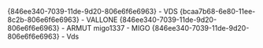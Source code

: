 {846ee340-7039-11de-9d20-806e6f6e6963} - VDS
{bcaa7b68-6e80-11ee-8c2b-806e6f6e6963} - VALLONE
{846ee340-7039-11de-9d20-806e6f6e6963} - ARMUT
migo1337 - MIGO
{846ee340-7039-11de-9d20-806e6f6e6963} - Vds
